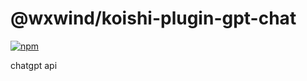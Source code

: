 # @wxwind/koishi-plugin-gpt-chat

[![npm](https://img.shields.io/npm/v/@wxwind/koishi-plugin-gpt-chat?style=flat-square)](https://www.npmjs.com/package/@wxwind/koishi-plugin-gpt-chat)

chatgpt api 
